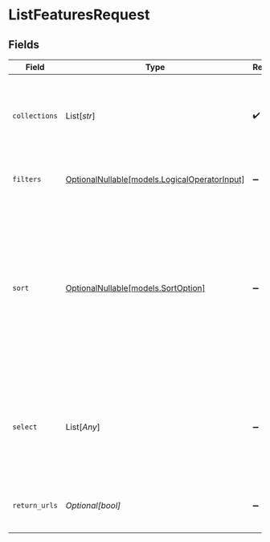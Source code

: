 # ListFeaturesRequest


## Fields

| Field                                                                                                                                                              | Type                                                                                                                                                               | Required                                                                                                                                                           | Description                                                                                                                                                        | Example                                                                                                                                                            |
| ------------------------------------------------------------------------------------------------------------------------------------------------------------------ | ------------------------------------------------------------------------------------------------------------------------------------------------------------------ | ------------------------------------------------------------------------------------------------------------------------------------------------------------------ | ------------------------------------------------------------------------------------------------------------------------------------------------------------------ | ------------------------------------------------------------------------------------------------------------------------------------------------------------------ |
| `collections`                                                                                                                                                      | List[*str*]                                                                                                                                                        | :heavy_check_mark:                                                                                                                                                 | Collection identifiers - can be either collection IDs or collection names                                                                                          | [<br/>"collection_123",<br/>"my_collection_name"<br/>]                                                                                                             |
| `filters`                                                                                                                                                          | [OptionalNullable[models.LogicalOperatorInput]](../models/logicaloperatorinput.md)                                                                                 | :heavy_minus_sign:                                                                                                                                                 | Complex nested query filters                                                                                                                                       |                                                                                                                                                                    |
| `sort`                                                                                                                                                             | [OptionalNullable[models.SortOption]](../models/sortoption.md)                                                                                                     | :heavy_minus_sign:                                                                                                                                                 | <br/>        List of fields to sort by, with direction (asc or desc).<br/>        NOTE: fields will require a specialty index to use this, consult with the team.<br/>         |                                                                                                                                                                    |
| `select`                                                                                                                                                           | List[*Any*]                                                                                                                                                        | :heavy_minus_sign:                                                                                                                                                 | List of fields to return in results, supports dot notation. Everything else is excluded.                                                                           | [<br/>"metadata.tags"<br/>]                                                                                                                                        |
| `return_urls`                                                                                                                                                      | *Optional[bool]*                                                                                                                                                   | :heavy_minus_sign:                                                                                                                                                 | When true, generates presigned URLs for assets                                                                                                                     |                                                                                                                                                                    |